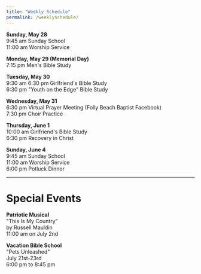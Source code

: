 ```yaml
---
title: "Weekly Schedule"
permalink: /weeklyschedule/
---
```


<b>Sunday, May 28</b><br> 9:45 am Sunday School <br> 11:00 am Worship Service<br>

<b>Monday, May 29 (Memorial Day)</b><br> 7:15 pm Men's Bible Study<br>

<b>Tuesday, May 30</b><br> 9:30 am 6:30 pm Girlfriend's Bible Study<br> 6:30 pm "Youth on the Edge"
Bible Study<br>

<b>Wednesday, May 31</b><br> 6:30 pm Virtual Prayer Meeting (Folly Beach Baptist Facebook)<br> 7:30
pm Choir Practice<br>

<b>Thursday, June 1</b><br> 10:00 am Girlfriend's Bible Study<br> 6:30 pm Recovery in Christ<br>

<b>Sunday, June 4</b><br> 9:45 am Sunday School<br> 11:00 am Worship Service<br> 6:00 pm Potluck
Dinner<br>

<hr>
<h1>Special Events</h1>
<b>Patriotic Musical</b><br>
"This Is My Country"<br>
by Russell Mauldin<br>
11:00 am on July 2nd<br>

<b>Vacation Bible School</b><br> "Pets Unleashed"<br> July 21st-23rd<br> 6:00 pm to 8:45 pm<br>
